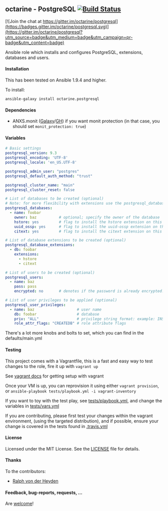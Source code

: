 ## octarine - PostgreSQL [![Build Status](https://travis-ci.org/octarine/postgresql.png?branch=master)](https://travis-ci.org/octarine/postgresql)

[![Join the chat at https://gitter.im/octarine/postgresql](https://badges.gitter.im/octarine/postgresql.svg)](https://gitter.im/octarine/postgresql?utm_source=badge&utm_medium=badge&utm_campaign=pr-badge&utm_content=badge)

Ansible role which installs and configures PostgreSQL, extensions, databases and users.


#### Installation

This has been tested on Ansible 1.9.4 and higher.

To install:

```
ansible-galaxy install octarine.postgresql
```

#### Dependencies

- ANXS.monit ([Galaxy](https://galaxy.ansible.com/list#/roles/502)/[GH](https://github.com/ANXS/monit)) if you want monit protection (in that case, you should set `monit_protection: true`)


#### Variables

```yaml
# Basic settings
postgresql_version: 9.3
postgresql_encoding: 'UTF-8'
postgresql_locale: 'en_US.UTF-8'

postgresql_admin_user: "postgres"
postgresql_default_auth_method: "trust"

postgresql_cluster_name: "main"
postgresql_cluster_reset: false

# List of databases to be created (optional)
# Note: for more flexibility with extensions use the postgresql_database_extensions setting.
postgresql_databases:
  - name: foobar
    owner: baz          # optional; specify the owner of the database
    hstore: yes         # flag to install the hstore extension on this database (yes/no)
    uuid_ossp: yes      # flag to install the uuid-ossp extension on this database (yes/no)
    citext: yes         # flag to install the citext extension on this database (yes/no)

# List of database extensions to be created (optional)
postgresql_database_extensions:
  - db: foobar
    extensions:
      - hstore
      - citext

# List of users to be created (optional)
postgresql_users:
  - name: baz
    pass: pass
    encrypted: no       # denotes if the password is already encrypted.

# List of user privileges to be applied (optional)
postgresql_user_privileges:
  - name: baz                   # user name
    db: foobar                  # database
    priv: "ALL"                 # privilege string format: example: INSERT,UPDATE/table:SELECT/anothertable:ALL
    role_attr_flags: "CREATEDB" # role attribute flags
```

There's a lot more knobs and bolts to set, which you can find in the defaults/main.yml


#### Testing
This project comes with a Vagrantfile, this is a fast and easy way to test changes to the role, fire it up with `vagrant up`

See [vagrant docs](https://docs.vagrantup.com/v2/) for getting setup with vagrant

Once your VM is up, you can reprovision it using either `vagrant provision`, or `ansible-playbook tests/playbook.yml -i vagrant-inventory`

If you want to toy with the test play, see [tests/playbook.yml](./tests/playbook.yml), and change the variables in [tests/vars.yml](./tests/vars.yml)

If you are contributing, please first test your changes within the vagrant environment, (using the targeted distribution), and if possible, ensure your change is covered in the tests found in [.travis.yml](./.travis.yml)

#### License

Licensed under the MIT License. See the [LICENSE](./LICENSE) file for details.


#### Thanks

To the contributors:
- [Ralph von der Heyden](https://github.com/ralph)


#### Feedback, bug-reports, requests, ...

Are [welcome](https://github.com/ANXS/postgresql/issues)!
